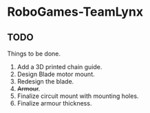# RoboGames-TeamLynx

## TODO
Things to be done.
1. Add a 3D printed chain guide.
2. Design Blade motor mount.
3. Redesign the blade.
4. ~~Armour~~.
5. Finalize circuit mount with mounting holes.
6. Finalize armour thickness.